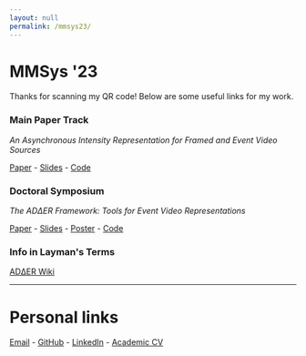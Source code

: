 ```yaml
---
layout: null
permalink: /mmsys23/
---
```



<!-- <head>
  <title>Stylish Δt</title>
  <style>
    @keyframes spin {
      0% { transform: rotateY(0); }
      100% { transform: rotateY(1turn); }
    }

    .spin-text {
      animation: spin 1s infinite;
      font-size: 48px;
      color: #007bff; /* blue color */
      font-weight: bold;
      font-family: Arial, sans-serif;
    }
  </style>
</head>
<body>
  <div class="spin-text">Δt</div>
  
</body> -->


# MMSys '23

Thanks for scanning my QR code! Below are some useful links for my work.


### Main Paper Track
*An Asynchronous Intensity Representation for Framed and Event Video Sources*

[Paper](https://drive.google.com/file/d/1e8cySf7yaqAN3UKKFkdwZnLk8cDbfyVD/view?usp=sharing) - [Slides]() - [Code](https://github.com/ac-freeman/adder-codec-rs)


### Doctoral Symposium
*The ADΔER Framework: Tools for Event Video Representations*

[Paper](https://drive.google.com/file/d/1g414ntLWTZ4_bsmmE_EvRtgtPOhGqqcF/view?usp=share_link) - [Slides](test_presentation/index.html) - [Poster]() - [Code](https://github.com/ac-freeman/adder-codec-rs)

### Info in Layman's Terms

[ADΔER Wiki](https://github.com/ac-freeman/adder-codec-rs/wiki)

---
# Personal links

[Email](mailto:acfreeman@cs.unc.edu) - [GitHub](https://github.com/ac-freeman/) - [LinkedIn](https://linkedin.com/in/acfreeman) - [Academic CV](https://drive.google.com/file/d/1EoqKgkYMAMp1CfoeXBlxmkQXJbwdovkJ/view?usp=sharing)



